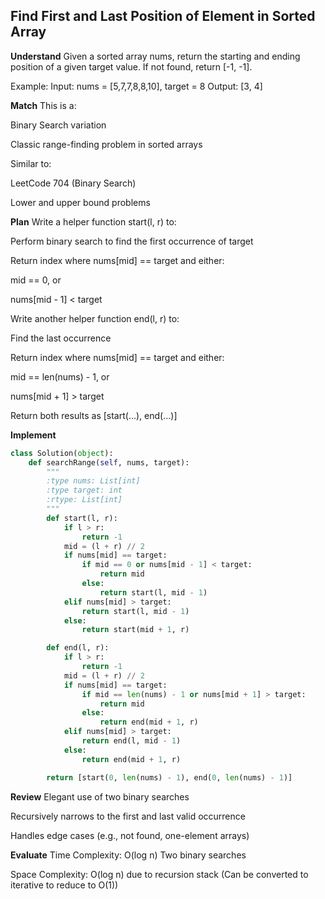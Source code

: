 ##  Find First and Last Position of Element in Sorted Array
**Understand**
Given a sorted array nums, return the starting and ending position of a given target value.
If not found, return [-1, -1].

Example:
Input: nums = [5,7,7,8,8,10], target = 8
Output: [3, 4]

**Match**
This is a:

Binary Search variation

Classic range-finding problem in sorted arrays

Similar to:

LeetCode 704 (Binary Search)

Lower and upper bound problems

**Plan**
Write a helper function start(l, r) to:

Perform binary search to find the first occurrence of target

Return index where nums[mid] == target and either:

mid == 0, or

nums[mid - 1] < target

Write another helper function end(l, r) to:

Find the last occurrence

Return index where nums[mid] == target and either:

mid == len(nums) - 1, or

nums[mid + 1] > target

Return both results as [start(...), end(...)]

**Implement**
```python
class Solution(object):
    def searchRange(self, nums, target):
        """
        :type nums: List[int]
        :type target: int
        :rtype: List[int]
        """
        def start(l, r):
            if l > r:
                return -1
            mid = (l + r) // 2
            if nums[mid] == target:
                if mid == 0 or nums[mid - 1] < target:
                    return mid
                else:
                    return start(l, mid - 1)
            elif nums[mid] > target:
                return start(l, mid - 1)
            else:
                return start(mid + 1, r)

        def end(l, r):
            if l > r:
                return -1
            mid = (l + r) // 2
            if nums[mid] == target:
                if mid == len(nums) - 1 or nums[mid + 1] > target:
                    return mid
                else:
                    return end(mid + 1, r)
            elif nums[mid] > target:
                return end(l, mid - 1)
            else:
                return end(mid + 1, r)

        return [start(0, len(nums) - 1), end(0, len(nums) - 1)]
```

**Review**
Elegant use of two binary searches

Recursively narrows to the first and last valid occurrence

Handles edge cases (e.g., not found, one-element arrays)

**Evaluate**
Time Complexity: O(log n)
Two binary searches

Space Complexity: O(log n) due to recursion stack
(Can be converted to iterative to reduce to O(1))

